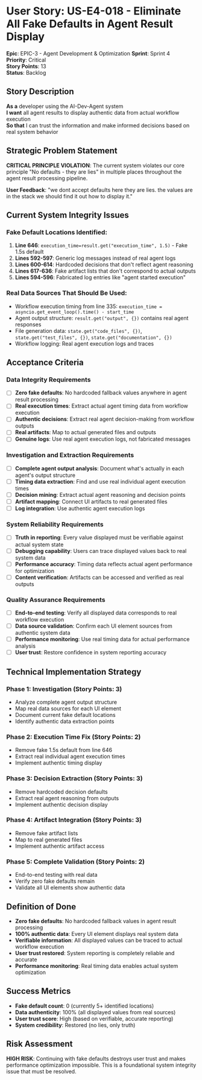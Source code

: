# User Story: US-E4-018 - Eliminate All Fake Defaults in Agent Result Display

**Epic**: EPIC-3 - Agent Development & Optimization
**Sprint**: Sprint 4  
**Priority**: Critical  
**Story Points**: 13  
**Status**: Backlog  

## Story Description

**As a** developer using the AI-Dev-Agent system  
**I want** all agent results to display authentic data from actual workflow execution  
**So that** I can trust the information and make informed decisions based on real system behavior  

## Strategic Problem Statement

**CRITICAL PRINCIPLE VIOLATION**: The current system violates our core principle "No defaults - they are lies" in multiple places throughout the agent result processing pipeline.

**User Feedback**: "we dont accept defaults here they are lies. the values are in the stack we should find it out how to display it."

## Current System Integrity Issues

### Fake Default Locations Identified:
1. **Line 646**: `execution_time=result.get("execution_time", 1.5)` - Fake 1.5s default
2. **Lines 592-597**: Generic log messages instead of real agent logs
3. **Lines 600-614**: Hardcoded decisions that don't reflect agent reasoning
4. **Lines 617-636**: Fake artifact lists that don't correspond to actual outputs
5. **Lines 594-596**: Fabricated log entries like "agent started execution"

### Real Data Sources That Should Be Used:
- Workflow execution timing from line 335: `execution_time = asyncio.get_event_loop().time() - start_time`
- Agent output structure: `result.get("output", {})` contains real agent responses
- File generation data: `state.get("code_files", {})`, `state.get("test_files", {})`, `state.get("documentation", {})`
- Workflow logging: Real agent execution logs and traces

## Acceptance Criteria

### Data Integrity Requirements
- [ ] **Zero fake defaults**: No hardcoded fallback values anywhere in agent result processing
- [ ] **Real execution times**: Extract actual agent timing data from workflow execution
- [ ] **Authentic decisions**: Extract real agent decision-making from workflow outputs
- [ ] **Real artifacts**: Map to actual generated files and outputs
- [ ] **Genuine logs**: Use real agent execution logs, not fabricated messages

### Investigation and Extraction Requirements
- [ ] **Complete agent output analysis**: Document what's actually in each agent's output structure
- [ ] **Timing data extraction**: Find and use real individual agent execution times
- [ ] **Decision mining**: Extract actual agent reasoning and decision points
- [ ] **Artifact mapping**: Connect UI artifacts to real generated files
- [ ] **Log integration**: Use authentic agent execution logs

### System Reliability Requirements
- [ ] **Truth in reporting**: Every value displayed must be verifiable against actual system state
- [ ] **Debugging capability**: Users can trace displayed values back to real system data
- [ ] **Performance accuracy**: Timing data reflects actual agent performance for optimization
- [ ] **Content verification**: Artifacts can be accessed and verified as real outputs

### Quality Assurance Requirements
- [ ] **End-to-end testing**: Verify all displayed data corresponds to real workflow execution
- [ ] **Data source validation**: Confirm each UI element sources from authentic system data
- [ ] **Performance monitoring**: Use real timing data for actual performance analysis
- [ ] **User trust**: Restore confidence in system reporting accuracy

## Technical Implementation Strategy

### Phase 1: Investigation (Story Points: 3)
- Analyze complete agent output structure
- Map real data sources for each UI element
- Document current fake default locations
- Identify authentic data extraction points

### Phase 2: Execution Time Fix (Story Points: 2)
- Remove fake 1.5s default from line 646
- Extract real individual agent execution times
- Implement authentic timing display

### Phase 3: Decision Extraction (Story Points: 3)
- Remove hardcoded decision defaults
- Extract real agent reasoning from outputs
- Implement authentic decision display

### Phase 4: Artifact Integration (Story Points: 3)
- Remove fake artifact lists
- Map to real generated files
- Implement authentic artifact access

### Phase 5: Complete Validation (Story Points: 2)
- End-to-end testing with real data
- Verify zero fake defaults remain
- Validate all UI elements show authentic data

## Definition of Done
- **Zero fake defaults**: No hardcoded fallback values in agent result processing
- **100% authentic data**: Every UI element displays real system data
- **Verifiable information**: All displayed values can be traced to actual workflow execution
- **User trust restored**: System reporting is completely reliable and accurate
- **Performance monitoring**: Real timing data enables actual system optimization

## Success Metrics
- **Fake default count**: 0 (currently 5+ identified locations)
- **Data authenticity**: 100% (all displayed values from real sources)
- **User trust score**: High (based on verifiable, accurate reporting)
- **System credibility**: Restored (no lies, only truth)

## Risk Assessment
**HIGH RISK**: Continuing with fake defaults destroys user trust and makes performance optimization impossible. This is a foundational system integrity issue that must be resolved.
